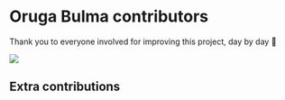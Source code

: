 # Oruga Bulma contributors

Thank you to everyone involved for improving this project, day by day 💚

<a href="https://github.com/oruga-ui/theme-tailwind">
  <img
  src="https://contrib.rocks/image?repo=oruga-ui/theme-tailwind"
  />
</a>

## Extra contributions


